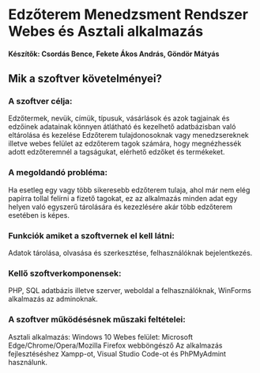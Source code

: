 # Edzőterem Menedzsment Rendszer Webes és Asztali alkalmazás
#### Készítők: Csordás Bence, Fekete Ákos András, Göndör Mátyás
## Mik a szoftver követelményei?
### A szoftver célja:
Edzőtermek, nevük, címük, típusuk, vásárlások és azok tagjainak és edzőinek adatainak könnyen átlátható és kezelhető adatbázisban való eltárolása és kezelése Edzőterem tulajdonosoknak vagy menedzsereknek illetve webes felület az edzőterem tagok számára, hogy megnézhessék adott edzőteremnél a tagságukat, elérhető edzőket és termékeket.

### A megoldandó probléma:
Ha esetleg egy vagy több sikeresebb edzőterem tulaja, ahol már nem elég papírra tollal felírni a fizető tagokat, ez az alkalmazás minden adat egy helyen való egyszerű tárolására és kezezlésére akár több edzőterem esetében is képes.

### Funkciók amiket a szoftvernek el kell látni:
Adatok tárolása, olvasása és szerkesztése, felhasználóknak bejelentkezés.

### Kellő szoftverkomponensek:
PHP, SQL adatbázis illetve szerver, weboldal a felhasználóknak, WinForms alkalmazás az adminoknak.

### A szoftver működésésnek műszaki feltételei:
Asztali alkalmazás: Windows 10
Webes felület: Microsoft Edge/Chrome/Opera/Mozilla Firefox webböngésző
Az alkalmazás fejlesztéséshez Xampp-ot, Visual Studio Code-ot és PhPMyAdmint használunk.